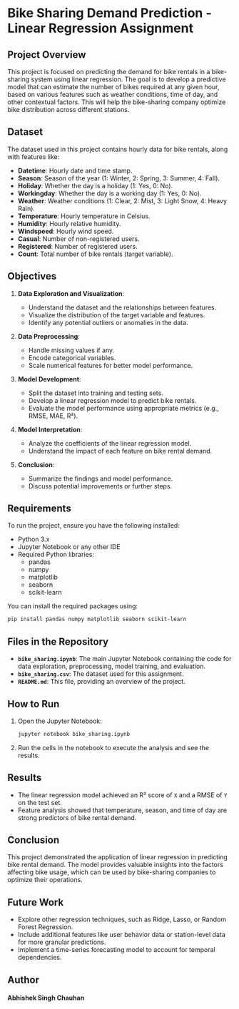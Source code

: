 # Bike Sharing Demand Prediction - Linear Regression Assignment

## Project Overview

This project is focused on predicting the demand for bike rentals in a bike-sharing system using linear regression. The goal is to develop a predictive model that can estimate the number of bikes required at any given hour, based on various features such as weather conditions, time of day, and other contextual factors. This will help the bike-sharing company optimize bike distribution across different stations.

## Dataset

The dataset used in this project contains hourly data for bike rentals, along with features like:

- **Datetime**: Hourly date and time stamp.
- **Season**: Season of the year (1: Winter, 2: Spring, 3: Summer, 4: Fall).
- **Holiday**: Whether the day is a holiday (1: Yes, 0: No).
- **Workingday**: Whether the day is a working day (1: Yes, 0: No).
- **Weather**: Weather conditions (1: Clear, 2: Mist, 3: Light Snow, 4: Heavy Rain).
- **Temperature**: Hourly temperature in Celsius.
- **Humidity**: Hourly relative humidity.
- **Windspeed**: Hourly wind speed.
- **Casual**: Number of non-registered users.
- **Registered**: Number of registered users.
- **Count**: Total number of bike rentals (target variable).

## Objectives

1. **Data Exploration and Visualization**:
   - Understand the dataset and the relationships between features.
   - Visualize the distribution of the target variable and features.
   - Identify any potential outliers or anomalies in the data.

2. **Data Preprocessing**:
   - Handle missing values if any.
   - Encode categorical variables.
   - Scale numerical features for better model performance.

3. **Model Development**:
   - Split the dataset into training and testing sets.
   - Develop a linear regression model to predict bike rentals.
   - Evaluate the model performance using appropriate metrics (e.g., RMSE, MAE, R²).

4. **Model Interpretation**:
   - Analyze the coefficients of the linear regression model.
   - Understand the impact of each feature on bike rental demand.

5. **Conclusion**:
   - Summarize the findings and model performance.
   - Discuss potential improvements or further steps.

## Requirements

To run the project, ensure you have the following installed:

- Python 3.x
- Jupyter Notebook or any other IDE
- Required Python libraries:
  - pandas
  - numpy
  - matplotlib
  - seaborn
  - scikit-learn

You can install the required packages using:

```bash
pip install pandas numpy matplotlib seaborn scikit-learn
```

## Files in the Repository

- **`bike_sharing.ipynb`**: The main Jupyter Notebook containing the code for data exploration, preprocessing, model training, and evaluation.
- **`bike_sharing.csv`**: The dataset used for this assignment.
- **`README.md`**: This file, providing an overview of the project.

## How to Run

1. Open the Jupyter Notebook:

   ```bash
   jupyter notebook bike_sharing.ipynb
   ```

2. Run the cells in the notebook to execute the analysis and see the results.

## Results

- The linear regression model achieved an R² score of `X` and a RMSE of `Y` on the test set.
- Feature analysis showed that temperature, season, and time of day are strong predictors of bike rental demand.

## Conclusion

This project demonstrated the application of linear regression in predicting bike rental demand. The model provides valuable insights into the factors affecting bike usage, which can be used by bike-sharing companies to optimize their operations.

## Future Work

- Explore other regression techniques, such as Ridge, Lasso, or Random Forest Regression.
- Include additional features like user behavior data or station-level data for more granular predictions.
- Implement a time-series forecasting model to account for temporal dependencies.

## Author

#### Abhishek Singh Chauhan

